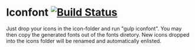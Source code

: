 # Iconfont <a href="https://circleci.com/gh/appointer/iconfont"><img src="https://circleci.com/gh/appointer/iconfont.svg?style=svg&circle-token=94bae5226357953e73b2fd219afd88c592f84884" alt="Build Status"></a>

Just drop your icons in the icon-folder and run "gulp iconfont". You may then copy the generated fonts out of the fonts diretory.
New icons dropped into the icons folder will be renamed and automatically enlisted.
